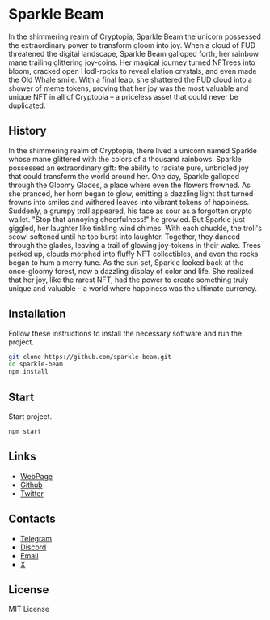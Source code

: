 # Sparkle Beam

In the shimmering realm of Cryptopia, Sparkle Beam the unicorn possessed the extraordinary power to transform gloom into joy. When a cloud of FUD threatened the digital landscape, Sparkle Beam galloped forth, her rainbow mane trailing glittering joy-coins. Her magical journey turned NFTrees into bloom, cracked open Hodl-rocks to reveal elation crystals, and even made the Old Whale smile. With a final leap, she shattered the FUD cloud into a shower of meme tokens, proving that her joy was the most valuable and unique NFT in all of Cryptopia – a priceless asset that could never be duplicated.

## History

In the shimmering realm of Cryptopia, there lived a unicorn named Sparkle whose mane glittered with the colors of a thousand rainbows. Sparkle possessed an extraordinary gift: the ability to radiate pure, unbridled joy that could transform the world around her.
One day, Sparkle galloped through the Gloomy Glades, a place where even the flowers frowned. As she pranced, her horn began to glow, emitting a dazzling light that turned frowns into smiles and withered leaves into vibrant tokens of happiness.
Suddenly, a grumpy troll appeared, his face as sour as a forgotten crypto wallet. "Stop that annoying cheerfulness!" he growled. But Sparkle just giggled, her laughter like tinkling wind chimes. With each chuckle, the troll's scowl softened until he too burst into laughter.
Together, they danced through the glades, leaving a trail of glowing joy-tokens in their wake. Trees perked up, clouds morphed into fluffy NFT collectibles, and even the rocks began to hum a merry tune.
As the sun set, Sparkle looked back at the once-gloomy forest, now a dazzling display of color and life. She realized that her joy, like the rarest NFT, had the power to create something truly unique and valuable – a world where happiness was the ultimate currency.

## Installation

Follow these instructions to install the necessary software and run the project.

```bash
git clone https://github.com/sparkle-beam.git
cd sparkle-beam
npm install
```

## Start    

Start project.

```bash
npm start
```

## Links

- [WebPage](https://sparkle-beam.xyz)
- [Github](https://github.com/adovrodion/sparkle-beam)
- [Twitter](https://x.com/sparklebeamxyz)

## Contacts

- [Telegram](https://t.me/adovrn)
- [Discord](https://discord.gg/adovrn)
- [Email](mailto:bizpromotionru@gmail.com)
- [X](https://x.com/rodionadov)

## License

MIT License

